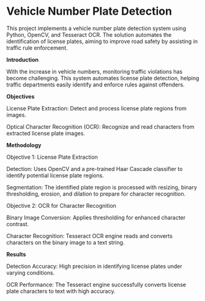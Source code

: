 # Vehicle Number Plate Detection<br>
This project implements a vehicle number plate detection system using Python, OpenCV, and Tesseract OCR. The solution automates the identification of license plates, aiming to improve road safety by assisting in traffic rule enforcement.

**Introduction**


With the increase in vehicle numbers, monitoring traffic violations has become challenging. This system automates license plate detection, helping traffic departments easily identify and enforce rules against offenders.

**Objectives**


License Plate Extraction: Detect and process license plate regions from images.

Optical Character Recognition (OCR): Recognize and read characters from extracted license plate images.


**Methodology**


Objective 1: License Plate Extraction


Detection: Uses OpenCV and a pre-trained Haar Cascade classifier to identify potential license plate regions.


Segmentation: The identified plate region is processed with resizing, binary thresholding, erosion, and dilation to prepare for character recognition.


Objective 2: OCR for Character Recognition


Binary Image Conversion: Applies thresholding for enhanced character contrast.


Character Recognition: Tesseract OCR engine reads and converts characters on the binary image to a text string.


**Results**


Detection Accuracy: High precision in identifying license plates under varying conditions.


OCR Performance: The Tesseract engine successfully converts license plate characters to text with high accuracy.
